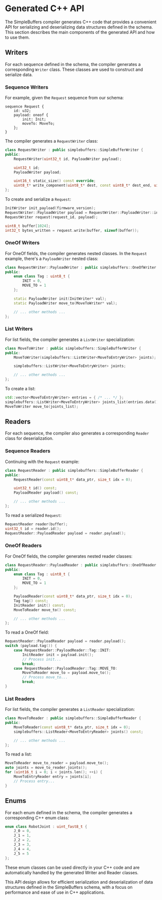 # Generated C++ API

The SimpleBuffers compiler generates C++ code that provides a convenient API for serializing and
deserializing data structures defined in the schema. This section describes the main components of
the generated API and how to use them.

## Writers

For each sequence defined in the schema, the compiler generates a corresponding `Writer` class.
These classes are used to construct and serialize data.

### Sequence Writers

For example, given the `Request` sequence from our schema:

```
sequence Request {
    id: u32;
    payload: oneof {
        init: Init;
        moveTo: MoveTo;
    };
}
```

The compiler generates a `RequestWriter` class:

```cpp
class RequestWriter : public simplebuffers::SimpleBufferWriter {
public:
    RequestWriter(uint32_t id, PayloadWriter payload);

    uint32_t id;
    PayloadWriter payload;

    uint16_t static_size() const override;
    uint8_t* write_component(uint8_t* dest, const uint8_t* dest_end, uint8_t* dyn_cursor) const override;
};
```

To create and serialize a `Request`:

```cpp
InitWriter init_payload(firmware_version);
RequestWriter::PayloadWriter payload = RequestWriter::PayloadWriter::init(&init_payload);
RequestWriter request(request_id, payload);

uint8_t buffer[1024];
int32_t bytes_written = request.write(buffer, sizeof(buffer));
```

### OneOf Writers

For OneOf fields, the compiler generates nested classes. In the `Request` example, there's a
`PayloadWriter` nested class:

```cpp
class RequestWriter::PayloadWriter : public simplebuffers::OneOfWriter {
public:
    enum class Tag : uint8_t {
        INIT = 0,
        MOVE_TO = 1
    };

    static PayloadWriter init(InitWriter* val);
    static PayloadWriter move_to(MoveToWriter* val);

    // ... other methods ...
};
```

### List Writers

For list fields, the compiler generates a `ListWriter` specialization:

```cpp
class MoveToWriter : public simplebuffers::SimpleBufferWriter {
public:
    MoveToWriter(simplebuffers::ListWriter<MoveToEntryWriter> joints);

    simplebuffers::ListWriter<MoveToEntryWriter> joints;

    // ... other methods ...
};
```

To create a list:

```cpp
std::vector<MoveToEntryWriter> entries = { /* ... */ };
simplebuffers::ListWriter<MoveToEntryWriter> joints_list(entries.data(), entries.size());
MoveToWriter move_to(joints_list);
```

## Readers

For each sequence, the compiler also generates a corresponding `Reader` class for deserialization.

### Sequence Readers

Continuing with the `Request` example:

```cpp
class RequestReader : public simplebuffers::SimpleBufferReader {
public:
    RequestReader(const uint8_t* data_ptr, size_t idx = 0);

    uint32_t id() const;
    PayloadReader payload() const;

    // ... other methods ...
};
```

To read a serialized `Request`:

```cpp
RequestReader reader(buffer);
uint32_t id = reader.id();
RequestReader::PayloadReader payload = reader.payload();
```

### OneOf Readers

For OneOf fields, the compiler generates nested reader classes:

```cpp
class RequestReader::PayloadReader : public simplebuffers::OneOfReader {
public:
    enum class Tag : uint8_t {
        INIT = 0,
        MOVE_TO = 1
    };

    PayloadReader(const uint8_t* data_ptr, size_t idx = 0);
    Tag tag() const;
    InitReader init() const;
    MoveToReader move_to() const;

    // ... other methods ...
};
```

To read a OneOf field:

```cpp
RequestReader::PayloadReader payload = reader.payload();
switch (payload.tag()) {
    case RequestReader::PayloadReader::Tag::INIT:
        InitReader init = payload.init();
        // Process init...
        break;
    case RequestReader::PayloadReader::Tag::MOVE_TO:
        MoveToReader move_to = payload.move_to();
        // Process move_to...
        break;
}
```

### List Readers

For list fields, the compiler generates a `ListReader` specialization:

```cpp
class MoveToReader : public simplebuffers::SimpleBufferReader {
public:
    MoveToReader(const uint8_t* data_ptr, size_t idx = 0);
    simplebuffers::ListReader<MoveToEntryReader> joints() const;

    // ... other methods ...
};
```

To read a list:

```cpp
MoveToReader move_to_reader = payload.move_to();
auto joints = move_to_reader.joints();
for (uint16_t i = 0; i < joints.len(); ++i) {
    MoveToEntryReader entry = joints[i];
    // Process entry...
}
```

## Enums

For each enum defined in the schema, the compiler generates a corresponding C++ enum class:

```cpp
enum class RobotJoint : uint_fast8_t {
    J_0 = 0,
    J_1 = 1,
    J_2 = 2,
    J_3 = 3,
    J_4 = 4,
    J_5 = 5
};
```

These enum classes can be used directly in your C++ code and are automatically handled by the
generated Writer and Reader classes.

This API design allows for efficient serialization and deserialization of data structures defined in
the SimpleBuffers schema, with a focus on performance and ease of use in C++ applications.
